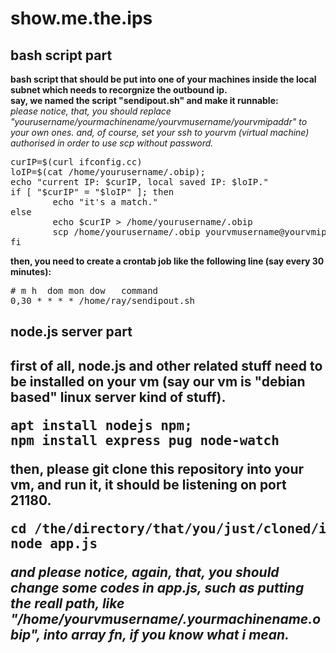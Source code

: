 # show.me.the.ips

<h2>bash script part</h2>

**bash script that should be put into one of your machines inside the local subnet which needs to recorgnize the outbound ip.**<br/>
**say, we named the script "sendipout.sh" and make it runnable:**<br/>
<i>please notice, that, you should replace "yourusername/yourmachinename/yourvmusername/yourvmipaddr" to your own ones. and, of course, set your ssh to yourvm (virtual machine) authorised in order to use scp without password.</i>
<pre>
curIP=$(curl ifconfig.cc)
loIP=$(cat /home/yourusername/.obip);
echo "current IP: $curIP, local saved IP: $loIP."
if [ "$curIP" = "$loIP" ]; then
        echo "it's a match."
else
        echo $curIP > /home/yourusername/.obip
        scp /home/yourusername/.obip yourvmusername@yourvmipaddr:/home/yourvmusername/.yourmachinename.obip;
fi
</pre>

**then, you need to create a crontab job like the following line (say every 30 minutes):**
<pre>
# m h  dom mon dow   command
0,30 * * * * /home/ray/sendipout.sh
</pre>

<h2>node.js server part<h2>
        
**first of all, node.js and other related stuff need to be installed on your vm (say our vm is "debian based" linux server kind of stuff).**<br/>
<pre>
apt install nodejs npm;
npm install express pug node-watch
</pre>

**then, please git clone this repository into your vm, and run it, it should be listening on port 21180.**<br/>
<pre>
cd /the/directory/that/you/just/cloned/it/into/;
node app.js
</pre>
<i>and please notice, again, that, you should change some codes in app.js, such as putting the reall path, like "/home/yourvmusername/.yourmachinename.obip", into array fn, if you know what i mean.</i>
